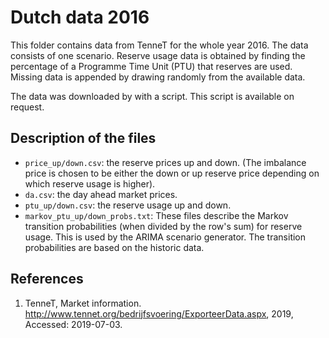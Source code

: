 # Dutch data 2016 #
This folder contains data from TenneT for the whole year 2016. The data consists of one scenario. Reserve usage data is obtained by finding the percentage of a Programme Time Unit (PTU) that reserves are used. Missing data is appended by drawing randomly from the available data.

The data was downloaded by with a script. This script is available on request.

## Description of the files ##
* `price_up/down.csv`: the reserve prices up and down. (The imbalance price is chosen to be either the down or up reserve price depending on which reserve usage is higher).
* `da.csv`: the day ahead market prices.
* `ptu_up/down.csv`: the reserve usage up and down.
* `markov_ptu_up/down_probs.txt`: These files describe the Markov transition probabilities (when divided by the row's sum) for reserve usage. This is used by the ARIMA scenario generator. The transition probabilities are based on the historic data. 

## References ##
1. TenneT, Market information. http://www.tennet.org/bedrijfsvoering/ExporteerData.aspx, 2019, Accessed: 2019-07-03.
